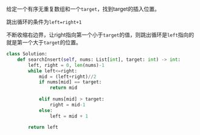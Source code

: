 给定一个有序无重复数组和一个`target`，找到target的插入位置。

跳出循环的条件为`left=right+1`

不断收缩右边界，让right指向第一个小于`target`的值，则跳出循环是`left`指向的就是第一个大于`target`的位置。

~~~python
class Solution:
    def searchInsert(self, nums: List[int], target: int) -> int:
        left, right = 0, len(nums)-1
        while left<=right:
            mid = (left+right)//2
            if nums[mid] == target:
                return mid
            
            elif nums[mid] > target:
                right = mid-1
            else:
                left = mid + 1
                
        return left
~~~

